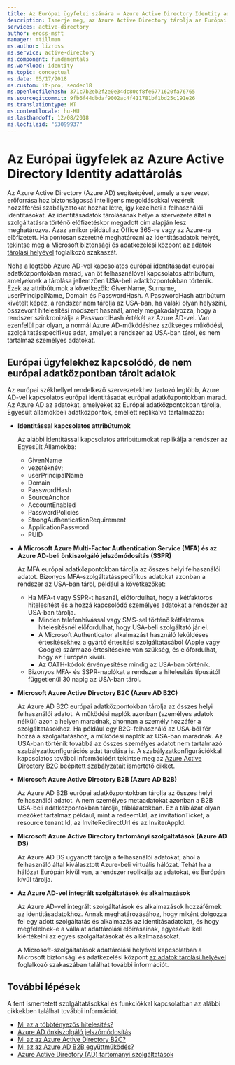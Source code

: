 ```yaml
---
title: Az Európai ügyfelei számára – Azure Active Directory Identity adattárolás |} A Microsoft Docs
description: Ismerje meg, az Azure Active Directory tárolja az Európai ügyfeleinek identitással kapcsolatos adatokat.
services: active-directory
author: eross-msft
manager: mtillman
ms.author: lizross
ms.service: active-directory
ms.component: fundamentals
ms.workload: identity
ms.topic: conceptual
ms.date: 05/17/2018
ms.custom: it-pro, seodec18
ms.openlocfilehash: 371c7b2eb2f2e0e34dc80cf8fe6771620fa76765
ms.sourcegitcommit: 9fb6f44dbdaf9002ac4f411781bf1bd25c191e26
ms.translationtype: MT
ms.contentlocale: hu-HU
ms.lasthandoff: 12/08/2018
ms.locfileid: "53099937"
---
```

# <a name="identity-data-storage-for-european-customers-in-azure-active-directory"></a>Az Európai ügyfelek az Azure Active Directory Identity adattárolás
Az Azure Active Directory (Azure AD) segítségével, amely a szervezet erőforrásaihoz biztonságossá intelligens megoldásokkal vezérelt hozzáférési szabályzatokat hozhat létre, így kezelheti a felhasználói identitásokat. Az identitásadatok tárolásának helye a szervezete által a szolgáltatásra történő előfizetéskor megadott cím alapján lesz meghatározva. Azaz amikor például az Office 365-re vagy az Azure-ra előfizetett. Ha pontosan szeretné meghatározni az identitásadatok helyét, tekintse meg a Microsoft biztonsági és adatkezelési központ [az adatok tárolási helyével](https://www.microsoft.com/trustcenter/privacy/where-your-data-is-located) foglalkozó szakaszát.

Noha a legtöbb Azure AD-vel kapcsolatos európai identitásadat európai adatközpontokban marad, van öt felhasználóval kapcsolatos attribútum, amelyeknek a tárolása jellemzően USA-beli adatközpontokban történik. Ezek az attribútumok a következők: GivenName, Surname, userPrincipalName, Domain és PasswordHash. A PasswordHash attribútum kivételt képez, a rendszer nem tárolja az USA-ban, ha valaki olyan helyszíni, összevont hitelesítési módszert használ, amely megakadályozza, hogy a rendszer szinkronizálja a PasswordHash értékét az Azure AD-vel. Van ezenfelül pár olyan, a normál Azure AD-működéshez szükséges működési, szolgáltatásspecifikus adat, amelyet a rendszer az USA-ban tárol, és nem tartalmaz személyes adatokat.

## <a name="data-stored-outside-of-european-datacenters-for-european-customers"></a>Európai ügyfelekhez kapcsolódó, de nem európai adatközpontban tárolt adatok

Az európai székhellyel rendelkező szervezetekhez tartozó legtöbb, Azure AD-vel kapcsolatos európai identitásadat európai adatközpontokban marad. Az Azure AD az adatokat, amelyeket az Európai adatközpontokban tárolja, Egyesült államokbeli adatközpontok, emellett replikálva tartalmazza:

- **Identitással kapcsolatos attribútumok**

    Az alábbi identitással kapcsolatos attribútumokat replikálja a rendszer az Egyesült Államokba:

    - GivenName
    - vezetéknév;
    - userPrincipalName
    - Domain
    - PasswordHash
    - SourceAnchor
    - AccountEnabled
    - PasswordPolicies
    - StrongAuthenticationRequirement
    - ApplicationPassword
    - PUID

- **A Microsoft Azure Multi-Factor Authentication Service (MFA) és az Azure AD-beli önkiszolgáló jelszómódosítás (SSPR)**
    
    Az MFA európai adatközpontokban tárolja az összes helyi felhasználói adatot. Bizonyos MFA-szolgáltatásspecifikus adatokat azonban a rendszer az USA-ban tárol, például a következőket:
    
    - Ha MFA-t vagy SSPR-t használ, előfordulhat, hogy a kétfaktoros hitelesítést és a hozzá kapcsolódó személyes adatokat a rendszer az USA-ban tárolja.
        - Minden telefonhívással vagy SMS-sel történő kétfaktoros hitelesítésnél előfordulhat, hogy USA-beli szolgáltató jár el.
        - A Microsoft Authenticator alkalmazást használó leküldéses értesítésekhez a gyártó értesítési szolgáltatásából (Apple vagy Google) származó értesítésekre van szükség, és előfordulhat, hogy az Európán kívüli.
        - Az OATH-kódok érvényesítése mindig az USA-ban történik. 
    - Bizonyos MFA- és SSPR-naplókat a rendszer a hitelesítés típusától függetlenül 30 napig az USA-ban tárol.

- **Microsoft Azure Active Directory B2C (Azure AD B2C)**

    Az Azure AD B2C európai adatközpontokban tárolja az összes helyi felhasználói adatot. A működési naplók azonban (személyes adatok nélkül) azon a helyen maradnak, ahonnan a személy hozzáfér a szolgáltatásokhoz. Ha például egy B2C-felhasználó az USA-ból fér hozzá a szolgáltatáshoz, a működési naplók az USA-ban maradnak. Az USA-ban történik továbbá az összes személyes adatot nem tartalmazó szabályzatkonfigurációs adat tárolása is. A szabályzatkonfigurációkkal kapcsolatos további információért tekintse meg az [Azure Active Directory B2C beépített szabályzatait](https://docs.microsoft.com/azure/active-directory-b2c/active-directory-b2c-reference-policies) ismertető cikket.

- **Microsoft Azure Active Directory B2B (Azure AD B2B)** 
    
    Az Azure AD B2B európai adatközpontokban tárolja az összes helyi felhasználói adatot. A nem személyes metaadatokat azonban a B2B USA-beli adatközpontokban tárolja, táblázatokban. Ez a táblázat olyan mezőket tartalmaz például, mint a redeemUrl, az invitationTicket, a resource tenant Id, az InviteRedirectUrl és az InviterAppId.

- **Microsoft Azure Active Directory tartományi szolgáltatások (Azure AD DS)**

    Az Azure AD DS ugyanott tárolja a felhasználói adatokat, ahol a felhasználó által kiválasztott Azure-beli virtuális hálózat. Tehát ha a hálózat Európán kívül van, a rendszer replikálja az adatokat, és Európán kívül tárolja.

- **Az Azure AD-vel integrált szolgáltatások és alkalmazások**

    Az Azure AD-vel integrált szolgáltatások és alkalmazások hozzáférnek az identitásadatokhoz. Annak meghatározásához, hogy miként dolgozza fel egy adott szolgáltatás és alkalmazás az identitásadatokat, és hogy megfelelnek-e a vállalat adattárolási előírásainak, egyesével kell kiértékelni az egyes szolgáltatásokat és alkalmazásokat.

    A Microsoft-szolgáltatások adattárolási helyével kapcsolatban a Microsoft biztonsági és adatkezelési központ [az adatok tárolási helyével](https://www.microsoft.com/trustcenter/privacy/where-your-data-is-located) foglalkozó szakaszában találhat további információt.

## <a name="next-steps"></a>További lépések
A fent ismertetett szolgáltatásokkal és funkciókkal kapcsolatban az alábbi cikkekben találhat további információt.
- [Mi az a többtényezős hitelesítés?](https://docs.microsoft.com/azure/active-directory/authentication/multi-factor-authentication)
- [Azure AD önkiszolgáló jelszómódosítás](https://docs.microsoft.com/azure/active-directory/authentication/active-directory-passwords-overview)
- [Mi az az Azure Active Directory B2C?](https://docs.microsoft.com/azure/active-directory-b2c/active-directory-b2c-overview)
- [Mi az az Azure AD B2B együttműködés?](https://docs.microsoft.com/azure/active-directory/active-directory-b2b-what-is-azure-ad-b2b)
- [Azure Active Directory (AD) tartományi szolgáltatások](https://docs.microsoft.com/azure/active-directory-domain-services/active-directory-ds-overview)
